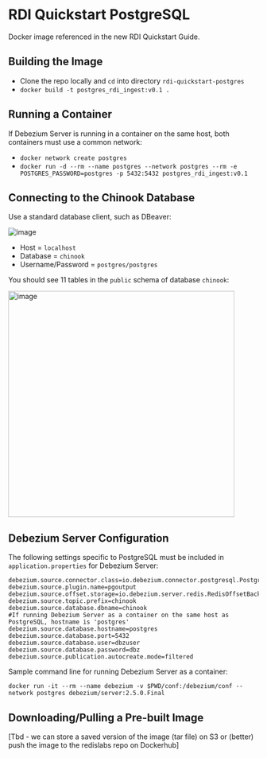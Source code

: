 # RDI Quickstart PostgreSQL

Docker image referenced in the new RDI Quickstart Guide.

## Building the Image
- Clone the repo locally and `cd` into directory `rdi-quickstart-postgres`
- `docker build -t postgres_rdi_ingest:v0.1 .`

## Running a Container
If Debezium Server is running in a container on the same host, both containers must use a common network:
- `docker network create postgres`
- `docker run -d --rm --name postgres --network postgres --rm -e POSTGRES_PASSWORD=postgres -p 5432:5432 postgres_rdi_ingest:v0.1`

## Connecting to the Chinook Database
Use a standard database client, such as DBeaver:

![image](https://github.com/Redislabs-Solution-Architects/rdi-quickstart-postgres/assets/116373419/5fb024eb-b5ef-4350-89f4-8682135cc456)

- Host = `localhost`
- Database = `chinook`
- Username/Password = `postgres/postgres`

You should see 11 tables in the `public` schema of database `chinook`:

<img width="455" alt="image" src="https://github.com/Redislabs-Solution-Architects/rdi-quickstart-postgres/assets/116373419/c4685f71-bb25-4e02-b9ee-09b3a6223b70">

## Debezium Server Configuration
The following settings specific to PostgreSQL must be included in `application.properties` for Debezium Server:
```
debezium.source.connector.class=io.debezium.connector.postgresql.PostgresConnector
debezium.source.plugin.name=pgoutput
debezium.source.offset.storage=io.debezium.server.redis.RedisOffsetBackingStore
debezium.source.topic.prefix=chinook
debezium.source.database.dbname=chinook
#If running Debezium Server as a container on the same host as PostgreSQL, hostname is 'postgres'
debezium.source.database.hostname=postgres
debezium.source.database.port=5432
debezium.source.database.user=dbzuser
debezium.source.database.password=dbz
debezium.source.publication.autocreate.mode=filtered
```
Sample command line for running Debezium Server as a container:

```docker run -it --rm --name debezium -v $PWD/conf:/debezium/conf --network postgres debezium/server:2.5.0.Final```

## Downloading/Pulling a Pre-built Image
[Tbd - we can store a saved version of the image (tar file) on S3 or (better) push the image to the redislabs repo on Dockerhub]
